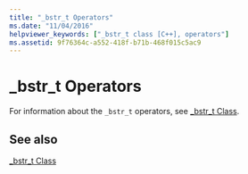```yaml
---
title: "_bstr_t Operators"
ms.date: "11/04/2016"
helpviewer_keywords: ["_bstr_t class [C++], operators"]
ms.assetid: 9f76364c-a552-418f-b71b-468f015c5ac9
---
```

# _bstr_t Operators

For information about the `_bstr_t` operators, see [_bstr_t Class](../cpp/bstr-t-class.md).

## See also

[_bstr_t Class](../cpp/bstr-t-class.md)